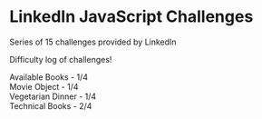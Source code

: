 # LinkedIn JavaScript Challenges

Series of 15 challenges provided by LinkedIn

Difficulty log of challenges!

Available Books - 1/4<br>
Movie Object - 1/4<br>
Vegetarian Dinner - 1/4<br>
Technical Books - 2/4<br>